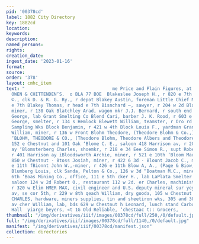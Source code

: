 ```yaml
---
pid: '00378cd'
label: 1882 City Directory
key: 1882cd
location: 
keywords: 
description: 
named_persons: 
rights: 
creation_date: 
ingest_date: '2023-01-16'
format: 
source: 
order: '378'
layout: cmhc_item
text: "                                 me Price and Plain Figures, at  MAMMOTH STOCKS,
  OWEN & CHITTENDEN’S.  o BLA 77 BOE  Blakeslee Joseph H., r 820 e 7th Blakeslee Lucius
  ©., clk D. & R. G. Ry., r depot Blakey Austin, foreman Little Chief Mine, r head
  e 7th Blakey Thomas, r head e 7th Bisnchard —, sawyer, r 204 w 2d Blaney Daniel,
  miner, r 130 Oak Blatchley Arad, wagon mkr J.J. Bernard, r south end Hemlock Blatterman
  George, lab Grant Smelting Co Blend Cari, barber J. K. Rood, r 603 e 5th Bleuklein
  George, smelter, r 134 s Hemlock Blewett William, teamster, r Oro rd nr Lake Co
  Sampling Wks Block Benjamin, r 421 w 4th Block Louia F., yardman Grand Hotel Blodgett
  William, miner, r 136 w Front Blohm Theodore, (Theodore Blohm & Co.,) r 152 e Chestnut
  ‘BLOHM, THEODORE & CO., (Theodore Blohm, Theodore Albers and Theodore Tamm,} grocers
  152 e Chestnut and 101 Oak ‘Blome C. E., saloon 418 Harrison av, r 205 Harrison
  ay ‘Blomsterberg Charles, shoemkr, r 218 e 34 Eee Simon R., supt Robert E. Lee Mine,
  r 401 Harrison ay iBloodsworth Archie, miner, r 521 e 10th ‘Bloom Marian Mrs., r
  850 w Chestnut - Btoss Josiah, miner, r 422 6 3d - Blount Jacob C., miner, r 426
  e 11th fBionnt John W.,-miner, r 426 e 11th Blow A, A., (Page & Biow,) r 106 e 4th
  Blumberg Louis, clk Sanda, Pelton & Co., 126 w 3d “Boatman M.C., miner, r 730 e
  6th ‘Boas Mining Co., office, 111 e 5th cker H., lab LaPlata Smelter lecker Charles,
  saloon 124 w 2d Robert O., restaurant 112 w 2d. er Charles, machinist Farrow & Co.,
  r 320 w Elim HMER MAX, civil engineer and U.S. deputy mineral sur yeyor, 424 Harrison
  av, se cor 5th, r 229 w 8th qeach William, dry gooda, 105 w Chestnut FRORTTOHER
  CHARLES, hardware, miners supplies, tin and sheetiron wks, 305 and 307 Harrison
  av cher William, lab, bds 629 w Chestnut h Leonard, lunch stand Carbonate Concert
  Hall  yiarge beyers, «t 1G Old Reliable, ‘chestaac t:: Grocers,                                 "
thumbnail: "/img/derivatives/iiif/images/00378cd/full/250,/0/default.jpg"
full: "/img/derivatives/iiif/images/00378cd/full/1140,/0/default.jpg"
manifest: "/img/derivatives/iiif/00378cd/manifest.json"
collection: directories
---
```

